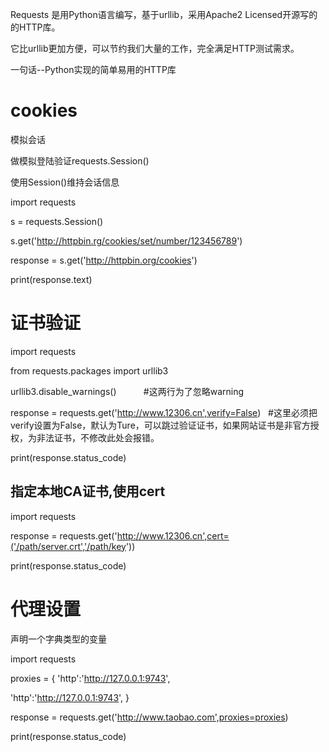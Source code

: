 Requests 是用Python语言编写，基于urllib，采用Apache2 Licensed开源写的的HTTP库。

它比urllib更加方便，可以节约我们大量的工作，完全满足HTTP测试需求。

一句话--Python实现的简单易用的HTTP库



# cookies

模拟会话

做模拟登陆验证requests.Session()

使用Session()维持会话信息

import requests

s = requests.Session()

s.get('http://httpbin.rg/cookies/set/number/123456789')

response = s.get('http://httpbin.org/cookies')

print(response.text)

# 证书验证

import requests

from requests.packages import urllib3

urllib3.disable_warnings()           #这两行为了忽略warning

response = requests.get('http://www.12306.cn',verify=False)   #这里必须把verify设置为False，默认为Ture，可以跳过验证证书，如果网站证书是非官方授权，为非法证书，不修改此处会报错。

print(response.status_code)


## 指定本地CA证书,使用cert
import requests

response = requests.get('http://www.12306.cn',cert=('/path/server.crt','/path/key'))

print(response.status_code)


# 代理设置
声明一个字典类型的变量

import requests

proxies = {
    'http':'http://127.0.0.1:9743',
    
   'http':'http://127.0.0.1:9743',
}

response = requests.get('http://www.taobao.com',proxies=proxies)

print(response.status_code)
